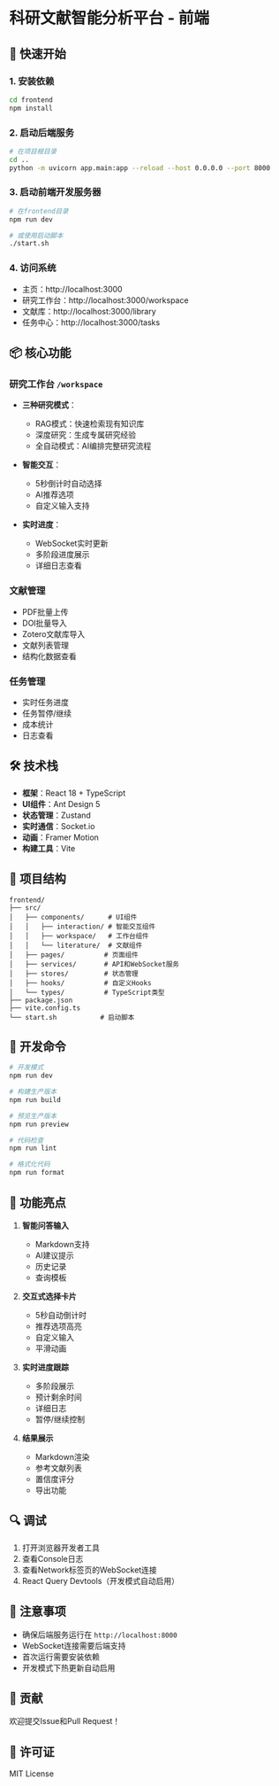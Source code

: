 # 科研文献智能分析平台 - 前端

## 🚀 快速开始

### 1. 安装依赖
```bash
cd frontend
npm install
```

### 2. 启动后端服务
```bash
# 在项目根目录
cd ..
python -m uvicorn app.main:app --reload --host 0.0.0.0 --port 8000
```

### 3. 启动前端开发服务器
```bash
# 在frontend目录
npm run dev

# 或使用启动脚本
./start.sh
```

### 4. 访问系统
- 主页：http://localhost:3000
- 研究工作台：http://localhost:3000/workspace
- 文献库：http://localhost:3000/library
- 任务中心：http://localhost:3000/tasks

## 📦 核心功能

### 研究工作台 `/workspace`
- **三种研究模式**：
  - RAG模式：快速检索现有知识库
  - 深度研究：生成专属研究经验
  - 全自动模式：AI编排完整研究流程

- **智能交互**：
  - 5秒倒计时自动选择
  - AI推荐选项
  - 自定义输入支持

- **实时进度**：
  - WebSocket实时更新
  - 多阶段进度展示
  - 详细日志查看

### 文献管理
- PDF批量上传
- DOI批量导入
- Zotero文献库导入
- 文献列表管理
- 结构化数据查看

### 任务管理
- 实时任务进度
- 任务暂停/继续
- 成本统计
- 日志查看

## 🛠 技术栈

- **框架**：React 18 + TypeScript
- **UI组件**：Ant Design 5
- **状态管理**：Zustand
- **实时通信**：Socket.io
- **动画**：Framer Motion
- **构建工具**：Vite

## 📁 项目结构

```
frontend/
├── src/
│   ├── components/      # UI组件
│   │   ├── interaction/ # 智能交互组件
│   │   ├── workspace/   # 工作台组件
│   │   └── literature/  # 文献组件
│   ├── pages/          # 页面组件
│   ├── services/       # API和WebSocket服务
│   ├── stores/         # 状态管理
│   ├── hooks/          # 自定义Hooks
│   └── types/          # TypeScript类型
├── package.json
├── vite.config.ts
└── start.sh           # 启动脚本
```

## 🔧 开发命令

```bash
# 开发模式
npm run dev

# 构建生产版本
npm run build

# 预览生产版本
npm run preview

# 代码检查
npm run lint

# 格式化代码
npm run format
```

## 🌟 功能亮点

1. **智能问答输入**
   - Markdown支持
   - AI建议提示
   - 历史记录
   - 查询模板

2. **交互式选择卡片**
   - 5秒自动倒计时
   - 推荐选项高亮
   - 自定义输入
   - 平滑动画

3. **实时进度跟踪**
   - 多阶段展示
   - 预计剩余时间
   - 详细日志
   - 暂停/继续控制

4. **结果展示**
   - Markdown渲染
   - 参考文献列表
   - 置信度评分
   - 导出功能

## 🔍 调试

1. 打开浏览器开发者工具
2. 查看Console日志
3. 查看Network标签页的WebSocket连接
4. React Query Devtools（开发模式自动启用）

## 📝 注意事项

- 确保后端服务运行在 `http://localhost:8000`
- WebSocket连接需要后端支持
- 首次运行需要安装依赖
- 开发模式下热更新自动启用

## 🤝 贡献

欢迎提交Issue和Pull Request！

## 📄 许可证

MIT License